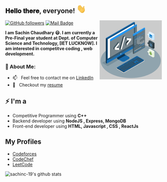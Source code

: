 <h2> 𝐇𝐞𝐥𝐥𝐨 𝐭𝐡𝐞𝐫𝐞, everyone! <img src="https://github.com/Anishde85/Anishde85/blob/main/Hi.gif" width="30px"></h2>
<img align='right' src='https://github.com/Anishde85/Anishde85/blob/main/techstack.gif' width='200"'>

[![GitHub followers](https://img.shields.io/github/followers/Anishde85?label=Follow&style=social)](https://github.com/Anishde85/?tab=followers)
[![Mail Badge](https://img.shields.io/badge/-sachin.btech.iet@gmail.com-0078D4?style=flat&logo=Microsoft-Outlook&logoColor=white&link=mailto:sachin.btech.iet@gmail.com)](mailto:sachin.btech.iet@gmail.com)

**I am Sachin Chaudhary 😃. I am currently a Pre-Final year student at Dept. of Computer Science and Technology, [IET LUCKNOW]. I am interested in competitve coding , web development.**

### 🧐 About Me:
- 📫 &nbsp; Feel free to contact me on [LinkedIn](https://www.linkedin.com/in/sachin-chaudhary-31a467212/)
- 📝 &nbsp; Checkout my [resume](https://drive.google.com/file/d/1A5IMoLOMH4h_ouGQGHQIpN97xY27xbCf/view?usp=sharing)

## ⚡ I'm a
- Competitive Programmer using **C++**
- Backend developer using **NodeJS , Express, MongoDB**
- Front-end developer using **HTML, Javascript , CSS , ReactJs**

## My Profiles
- [Codeforces](https://www.codeforces.com/profile/Sachinc)
- [CodeChef](https://www.codechef.com/users/sachinc_19)
- [LeetCode](https://leetcode.com/sachin_chaudhary/)

<img alt="sachinc-19's github stats" src="https://github-readme-stats.vercel.app/api?username=sachinc-19&&show_icons=true&title_color=ffffff&icon_color=bb2acf&text_color=daf7dc&bg_color=151515" >
